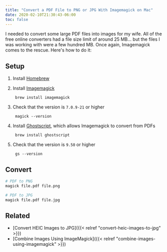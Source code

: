 ```yaml
---
title: "Convert a PDF File to PNG or JPG With Imagemagick on Mac"
date: 2020-02-10T21:30:43-06:00
toc: false
---
```


I needed to convert some large PDF files into images for my wife. All of the free online converters had a file size limit of around 25 MB... but the files I was working with were a few hundred MB. Once again, Imagemagick comes to the rescue. Here's how to do it:

<!--more-->

## Setup

1. Install [Homebrew](https://brew.sh/)
1. Install [Imagemagick](https://imagemagick.org/index.php)

        brew install imagemagick

1. Check that the version is `7.0.9-21` or higher

        magick --version

1. Install [Ghostscript](https://www.ghostscript.com/), which allows Imagemagick to convert from PDFs

        brew install ghostscript

1. Check that the version is `9.50` or higher

        gs --version

## Convert

```bash
# PDF to PNG
magick file.pdf file.png

# PDF to JPG
magick file.pdf file.jpg
```

## Related

- [Convert HEIC Images to JPG]({{< relref "convert-heic-images-to-jpg" >}})
- [Combine Images Using ImageMagick]({{< relref "combine-images-using-imagemagick" >}})
